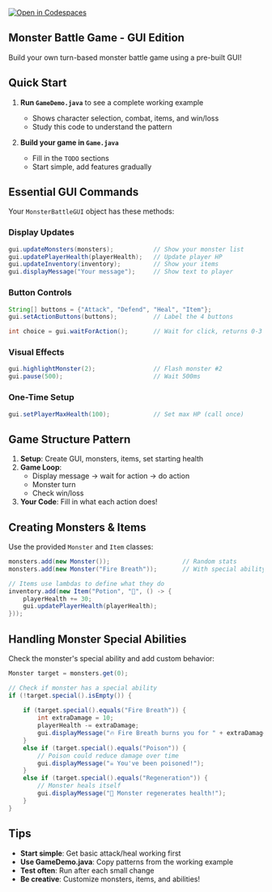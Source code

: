 [![Open in Codespaces](https://classroom.github.com/assets/launch-codespace-2972f46106e565e64193e422d61a12cf1da4916b45550586e14ef0a7c637dd04.svg)](https://classroom.github.com/open-in-codespaces?assignment_repo_id=21310744)
## Monster Battle Game - GUI Edition

Build your own turn-based monster battle game using a pre-built GUI!

## Quick Start

1. **Run `GameDemo.java`** to see a complete working example
   - Shows character selection, combat, items, and win/loss
   - Study this code to understand the pattern

2. **Build your game in `Game.java`**
   - Fill in the `TODO` sections
   - Start simple, add features gradually

## Essential GUI Commands

Your `MonsterBattleGUI` object has these methods:

### Display Updates
```java
gui.updateMonsters(monsters);           // Show your monster list
gui.updatePlayerHealth(playerHealth);   // Update player HP
gui.updateInventory(inventory);         // Show your items
gui.displayMessage("Your message");     // Show text to player
```

### Button Controls
```java
String[] buttons = {"Attack", "Defend", "Heal", "Item"};
gui.setActionButtons(buttons);          // Label the 4 buttons

int choice = gui.waitForAction();       // Wait for click, returns 0-3
```

### Visual Effects
```java
gui.highlightMonster(2);                // Flash monster #2
gui.pause(500);                         // Wait 500ms
```

### One-Time Setup
```java
gui.setPlayerMaxHealth(100);            // Set max HP (call once)
```

## Game Structure Pattern

1. **Setup**: Create GUI, monsters, items, set starting health
2. **Game Loop**: 
   - Display message → wait for action → do action
   - Monster turn
   - Check win/loss
3. **Your Code**: Fill in what each action does!

## Creating Monsters & Items

Use the provided `Monster` and `Item` classes:
```java
monsters.add(new Monster());                    // Random stats
monsters.add(new Monster("Fire Breath"));       // With special ability

// Items use lambdas to define what they do
inventory.add(new Item("Potion", "🧪", () -> {
    playerHealth += 30;
    gui.updatePlayerHealth(playerHealth);
}));
```

## Handling Monster Special Abilities

Check the monster's special ability and add custom behavior:
```java
Monster target = monsters.get(0);

// Check if monster has a special ability
if (!target.special().isEmpty()) {
    
    if (target.special().equals("Fire Breath")) {
        int extraDamage = 10;
        playerHealth -= extraDamage;
        gui.displayMessage("🔥 Fire Breath burns you for " + extraDamage + " damage!");
    }
    else if (target.special().equals("Poison")) {
        // Poison could reduce damage over time
        gui.displayMessage("☠️ You've been poisoned!");
    }
    else if (target.special().equals("Regeneration")) {
        // Monster heals itself
        gui.displayMessage("💚 Monster regenerates health!");
    }
}
```

## Tips

- **Start simple**: Get basic attack/heal working first
- **Use GameDemo.java**: Copy patterns from the working example
- **Test often**: Run after each small change
- **Be creative**: Customize monsters, items, and abilities!